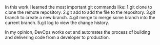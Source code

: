 In this work I learned the most important git commands like:
1.git clone to clone the remote repository.
2.git add to add the file to the repository.
3.git branch to create a new branch.
4.git merge to merge some branch into the current branch.
5.git log to view the change history.

In my opinion, DevOps works out and automates the process of building and delivering code from a developer to production.
